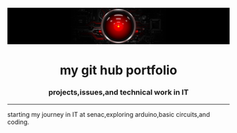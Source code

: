 ![](banner.jpg)
<h1 align="center">my git hub portfolio</h1>
<h3 align="center">projects,issues,and technical work in IT</h3>
<hr>
starting my journey in IT at senac,exploring arduino,basic circuits,and coding.



